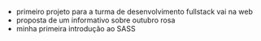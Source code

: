  - primeiro projeto para a turma de desenvolvimento fullstack vai na web
 - proposta de um informativo sobre outubro rosa
 - minha primeira introdução ao SASS
